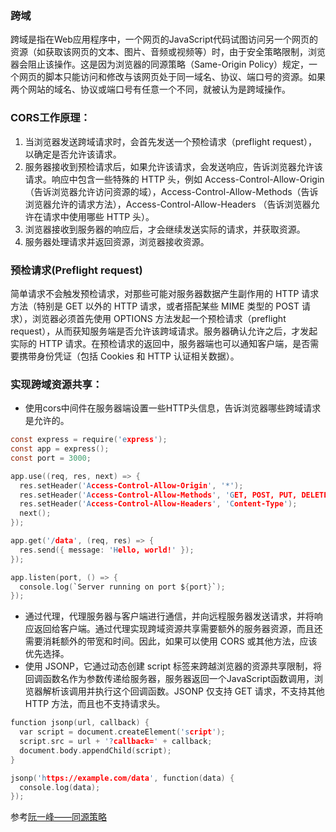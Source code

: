 ### 跨域
跨域是指在Web应用程序中，一个网页的JavaScript代码试图访问另一个网页的资源（如获取该网页的文本、图片、音频或视频等）时，由于安全策略限制，浏览器会阻止该操作。这是因为浏览器的同源策略（Same-Origin Policy）规定，一个网页的脚本只能访问和修改与该网页处于同一域名、协议、端口号的资源。如果两个网站的域名、协议或端口号有任意一个不同，就被认为是跨域操作。
### CORS工作原理：
1. 当浏览器发送跨域请求时，会首先发送一个预检请求（preflight request），以确定是否允许该请求。  
2. 服务器接收到预检请求后，如果允许该请求，会发送响应，告诉浏览器允许该请求。响应中包含一些特殊的 HTTP 头，例如 Access-Control-Allow-Origin（告诉浏览器允许访问资源的域），Access-Control-Allow-Methods（告诉浏览器允许的请求方法），Access-Control-Allow-Headers （告诉浏览器允许在请求中使用哪些 HTTP 头）。  
3. 浏览器接收到服务器的响应后，才会继续发送实际的请求，并获取资源。  
4. 服务器处理请求并返回资源，浏览器接收资源。  
### 预检请求(Preflight request)
简单请求不会触发预检请求，对那些可能对服务器数据产生副作用的 HTTP 请求方法（特别是 GET 以外的 HTTP 请求，或者搭配某些 MIME 类型的 POST 请求），浏览器必须首先使用 OPTIONS 方法发起一个预检请求（preflight request），从而获知服务端是否允许该跨域请求。服务器确认允许之后，才发起实际的 HTTP 请求。在预检请求的返回中，服务器端也可以通知客户端，是否需要携带身份凭证（包括 Cookies 和 HTTP 认证相关数据）。
### 实现跨域资源共享：
* 使用cors中间件在服务器端设置一些HTTP头信息，告诉浏览器哪些跨域请求是允许的。  
```c
const express = require('express');
const app = express();
const port = 3000;

app.use((req, res, next) => {
  res.setHeader('Access-Control-Allow-Origin', '*');
  res.setHeader('Access-Control-Allow-Methods', 'GET, POST, PUT, DELETE');
  res.setHeader('Access-Control-Allow-Headers', 'Content-Type');
  next();
});

app.get('/data', (req, res) => {
  res.send({ message: 'Hello, world!' });
});

app.listen(port, () => {
  console.log(`Server running on port ${port}`);
});
```
* 通过代理，代理服务器与客户端进行通信，并向远程服务器发送请求，并将响应返回给客户端。通过代理实现跨域资源共享需要额外的服务器资源，而且还需要消耗额外的带宽和时间。因此，如果可以使用 CORS 或其他方法，应该优先选择。  
* 使用 JSONP，它通过动态创建 script 标签来跨越浏览器的资源共享限制，将回调函数名作为参数传递给服务器，服务器返回一个JavaScript函数调用，浏览器解析该调用并执行这个回调函数。JSONP 仅支持 GET 请求，不支持其他 HTTP 方法，而且也不支持请求头。  
```c
function jsonp(url, callback) {
  var script = document.createElement('script');
  script.src = url + '?callback=' + callback;
  document.body.appendChild(script);
}

jsonp('https://example.com/data', function(data) {
  console.log(data);
});
```

参考[阮一峰——同源策略](https://www.ruanyifeng.com/blog/2016/04/same-origin-policy.html)